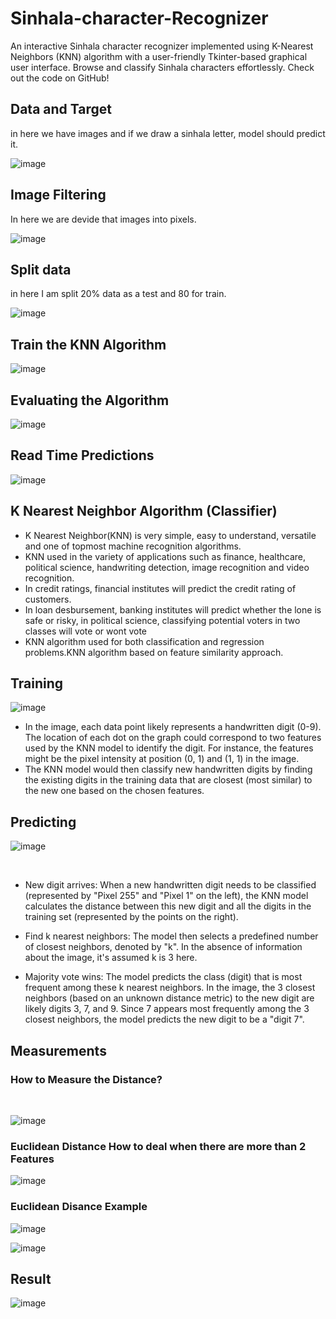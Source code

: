 # Sinhala-character-Recognizer
An interactive Sinhala character recognizer implemented using K-Nearest Neighbors (KNN) algorithm with a user-friendly Tkinter-based graphical user interface. Browse and classify Sinhala characters effortlessly. Check out the code on GitHub!

## Data and Target
in here we have images and if we draw a sinhala letter, model should predict it.<br>

![image](https://github.com/778569/Sinhala-character-Recognizer/assets/52319671/6ab1cf81-c038-4f88-9e15-fa5b9e5caf1f)

## Image Filtering

In here we are devide that images into pixels.<br>

![image](https://github.com/778569/Sinhala-character-Recognizer/assets/52319671/5de3da98-e92f-4509-b172-1c5fedb5af98)

## Split data 

in here I am split 20% data as a test and 80 for train.

![image](https://github.com/778569/Sinhala-character-Recognizer/assets/52319671/4b35f05f-fa39-4a03-90bb-7becad48c52a)

## Train the KNN Algorithm

![image](https://github.com/778569/Sinhala-character-Recognizer/assets/52319671/3cb24a93-cdd3-4803-b3bb-210b200c6359)

## Evaluating the Algorithm

![image](https://github.com/778569/Sinhala-character-Recognizer/assets/52319671/45349352-d590-4587-b0dd-c9db2993b367)

## Read Time Predictions

![image](https://github.com/778569/Sinhala-character-Recognizer/assets/52319671/da1d1bd8-3bd1-4f79-ab17-1a4399418955)

## K Nearest Neighbor Algorithm (Classifier)

* K Nearest Neighbor(KNN) is very simple, easy to understand, versatile and one of topmost machine recognition algorithms.
* KNN used in the variety of applications such as finance, healthcare, political science, handwriting detection, image recognition and video recognition.
* In credit ratings, financial institutes will predict the credit rating of customers.
* In loan desbursement, banking institutes will predict whether the lone is safe or risky, in political science, classifying potential voters in two classes will vote or wont vote
* KNN algorithm used for both classification and regression problems.KNN algorithm based on feature similarity approach.

## Training


![image](https://github.com/778569/Sinhala-character-Recognizer/assets/52319671/15543c02-523f-4642-8aab-10a0113a78dc)

* In the image, each data point likely represents a handwritten digit (0-9). The location of each dot on the graph could correspond to two features used by the KNN model to identify the digit. For instance, the features might be the pixel intensity at position (0, 1) and (1, 1) in the image.
* The KNN model would then classify new handwritten digits by finding the existing digits in the training data that are closest (most similar) to the new one based on the chosen features.

## Predicting

![image](https://github.com/778569/Sinhala-character-Recognizer/assets/52319671/174e9bc8-5f88-4737-987b-e0362477d1de)

<br>

* New digit arrives: When a new handwritten digit needs to be classified (represented by "Pixel 255" and "Pixel 1" on the left), the KNN model calculates the distance between this new digit and all the digits in the training set (represented by the points on the right).

* Find k nearest neighbors: The model then selects a predefined number of closest neighbors, denoted by "k". In the absence of information about the image, it's assumed k is 3 here.
* Majority vote wins: The model predicts the class (digit) that is most frequent among these k nearest neighbors. In the image, the 3 closest neighbors (based on an unknown distance metric) to the new digit are likely digits 3, 7, and 9. Since 7 appears most frequently among the 3 closest neighbors, the model predicts the new digit to be a "digit 7".

## Measurements

### How to Measure the Distance?
<br>


![image](https://github.com/778569/Sinhala-character-Recognizer/assets/52319671/92bc0003-f828-426d-927d-eaa8c4296f9d)


### Euclidean Distance How to deal when there are more than 2 Features


![image](https://github.com/778569/Sinhala-character-Recognizer/assets/52319671/0c5d61dc-a837-4278-bf63-e658fe154fc0)


### Euclidean Disance Example


![image](https://github.com/778569/Sinhala-character-Recognizer/assets/52319671/39ac949d-74e1-4d64-a44c-c5d8818e5f33)


![image](https://github.com/778569/Sinhala-character-Recognizer/assets/52319671/9d14286d-2828-40b7-8e84-b886c52ada64)



## Result 

![image](https://github.com/778569/Sinhala-character-Recognizer/assets/52319671/2e22ef6a-8a9b-4ef6-8c9a-1b7f041cdb29)















